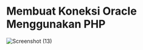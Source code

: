 # Membuat Koneksi Oracle Menggunakan PHP

![Screenshot (13)](https://user-images.githubusercontent.com/95658885/144945040-fe9d2635-bec0-46d8-8090-fb85c8016955.png)
